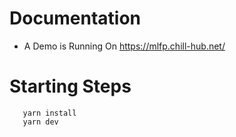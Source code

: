 # Documentation

- A Demo is Running On https://mlfp.chill-hub.net/

# Starting Steps

```
   yarn install
   yarn dev
```
